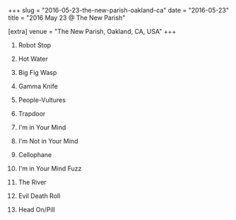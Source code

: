 +++
slug = "2016-05-23-the-new-parish-oakland-ca"
date = "2016-05-23"
title = "2016 May 23 @ The New Parish"

[extra]
venue = "The New Parish, Oakland, CA, USA"
+++

 1. Robot Stop

 2. Hot Water

 3. Big Fig Wasp

 4. Gamma Knife

 5. People-Vultures

 6. Trapdoor

 7. I'm in Your Mind

 8. I'm Not in Your Mind

 9. Cellophane

10. I'm in Your Mind Fuzz

11. The River

12. Evil Death Roll

13. Head On/Pill


